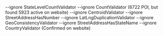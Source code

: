 --ignore StateLevelCountValidator --ignore CountValidator (6722 POI, but found 5923 active on website)
--ignore CentroidValidator --ignore StreetAddressHasNumber --ignore LatLngDuplicationValidator --ignore GeoConsistencyValidator --ignore StreetAddressHasStateName --ignore CountryValidator (Confirmed on website)
